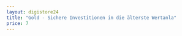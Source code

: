 ```yaml
---
layout: digistore24
title: "Gold - Sichere Investitionen in die älterste Wertanla"
price: 7
---
```

